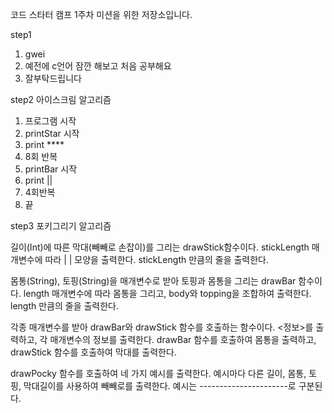 코드 스타터 캠프 1주차 미션을 위한 저장소입니다.


step1 
1. gwei
2. 예전에 c언어 잠깐 해보고 처음 공부해요
3. 잘부탁드립니다


step2 아이스크림 알고리즘

1. 프로그램 시작
2. printStar 시작
3. print ****
4. 8회 반복
5. printBar 시작
6. print ||
7. 4회반복
8. 끝


step3 포키그리기 알고리즘

길이(Int)에 따른 막대(빼빼로 손잡이)를 그리는 drawStick함수이다.
stickLength 매개변수에 따라 | | 모양을 출력한다.
stickLength 만큼의 줄을 출력한다.


몸통(String), 토핑(String)을 매개변수로 받아 토핑과 몸통을 그리는 drawBar 함수이다.
length 매개변수에 따라 몸통을 그리고, body와 topping을 조합하여 출력한다.
length 만큼의 줄을 출력한다.

각종 매개변수를 받아 drawBar와 drawStick 함수를 호출하는 함수이다.
<정보>를 출력하고, 각 매개변수의 정보를 출력한다.
drawBar 함수를 호출하여 몸통을 출력하고, drawStick 함수를 호출하여 막대를 출력한다.

drawPocky 함수를 호출하여 네 가지 예시를 출력한다.
예시마다 다른 길이, 몸통, 토핑, 막대길이를 사용하여 빼빼로를 출력한다.
예시는 ----------------------로 구분된다.

